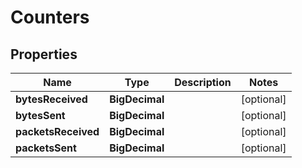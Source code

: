 

# Counters


## Properties

| Name | Type | Description | Notes |
|------------ | ------------- | ------------- | -------------|
|**bytesReceived** | **BigDecimal** |  |  [optional] |
|**bytesSent** | **BigDecimal** |  |  [optional] |
|**packetsReceived** | **BigDecimal** |  |  [optional] |
|**packetsSent** | **BigDecimal** |  |  [optional] |



